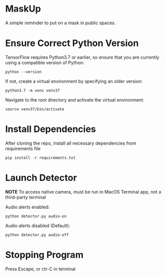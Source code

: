 # MaskUp

A simple reminder to put on a mask in public spaces.

# Ensure Correct Python Version

TensorFlow requires Python3.7 or earlier, so ensure that you are currently using a compatible version of Python:

    python --version

If not, create a virtual environment by specifying an older version:

    python3.7 -m venv venv37

Navigate to the root directory and activate the virtual environment:

    source venv37/bin/activate

# Install Dependencies

After cloning the repo, install all necessary dependencies from requirements file

    pip install -r requirements.txt

# Launch Detector

**NOTE** To access native camera, must be run in MacOS Terminal app, not a third-party terminal

Audio alerts enabled:

    python detector.py audio-on

Audio alerts disabled (Default):

    python detector.py audio-off

# Stopping Program

Press Escape, or ctr-C in terminal